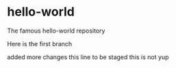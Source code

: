 # hello-world
The famous hello-world repository

Here is the first branch

added more changes
this line to be staged
this is not
yup